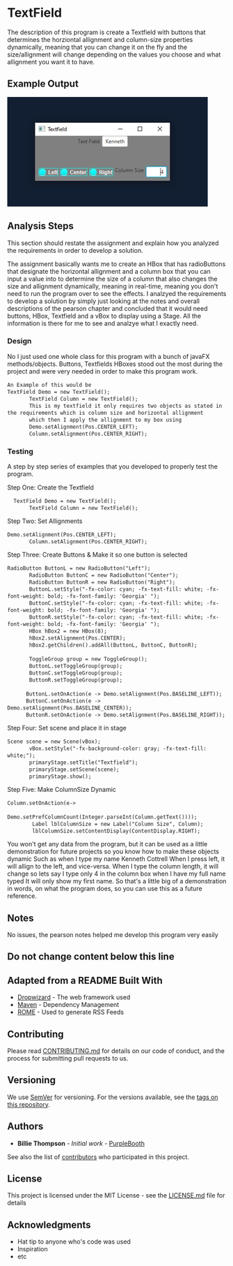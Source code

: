 # TextField

The description of this program is create a Textfield with buttons that determines the horziontal allignment and column-size properties
dynamically, meaning that you can change it on the fly and the size/allignment will change depending on the values you choose and what allignment you want it to have.

## Example Output

![Sample Output](README.jpg)

## Analysis Steps

This section should restate the assignment and explain how you analyzed the requirements in order 
to develop a solution.

The assignment basically wants me to create an HBox that has radioButtons that designate the horizontal allignment and a column box that you can input a value into
to determine the size of a column that also changes the size and allignment dynamically, meaning in real-time, meaning you don't need to run the program over to see the effects.
I analzyed the requirements to develop a solution by simply just looking at the notes and overall descriptions of the pearson chapter and concluded that it would need buttons, HBox, Textfield and a vBox to display using a Stage. All the information is there for me to see and analzye what I exactly need.

### Design

No I just used one whole class for this program with a bunch of javaFX methods/objects. Buttons, Textfields HBoxes stood
out the most during the project and were very needed in order to make this program work. 

```
An Example of this would be 
TextField Demo = new TextField();
       TextField Column = new TextField();
       This is my textfield it only requires two objects as stated in the requirements which is column size and horizontal allignment
       which then I apply the allignment to my box using 
       Demo.setAlignment(Pos.CENTER_LEFT);
       Column.setAlignment(Pos.CENTER_RIGHT);
```

### Testing

A step by step series of examples that you developed to properly test the program. 

Step One: Create the Textfield

```
  TextField Demo = new TextField();
       TextField Column = new TextField();
```

Step Two: Set Allignments

```
Demo.setAlignment(Pos.CENTER_LEFT);
       Column.setAlignment(Pos.CENTER_RIGHT);
```

Step Three: Create Buttons & Make it so one button is selected

```
RadioButton ButtonL = new RadioButton("Left");
       RadioButton ButtonC = new RadioButton("Center");
       RadioButton ButtonR = new RadioButton("Right");
       ButtonL.setStyle("-fx-color: cyan; -fx-text-fill: white; -fx-font-weight: bold; -fx-font-family: 'Georgia' ");
       ButtonC.setStyle("-fx-color: cyan; -fx-text-fill: white; -fx-font-weight: bold; -fx-font-family: 'Georgia' ");
       ButtonR.setStyle("-fx-color: cyan; -fx-text-fill: white; -fx-font-weight: bold; -fx-font-family: 'Georgia' ");
       HBox hBox2 = new HBox(8);
       hBox2.setAlignment(Pos.CENTER);
       hBox2.getChildren().addAll(ButtonL, ButtonC, ButtonR);
       
       ToggleGroup group = new ToggleGroup();
       ButtonL.setToggleGroup(group);
       ButtonC.setToggleGroup(group);
       ButtonR.setToggleGroup(group);
       
      ButtonL.setOnAction(e -> Demo.setAlignment(Pos.BASELINE_LEFT));
      ButtonC.setOnAction(e -> Demo.setAlignment(Pos.BASELINE_CENTER));
      ButtonR.setOnAction(e -> Demo.setAlignment(Pos.BASELINE_RIGHT)); 
```
Step Four: Set scene and place it in stage

```
Scene scene = new Scene(vBox);
       vBox.setStyle("-fx-background-color: gray; -fx-text-fill: white;");
       primaryStage.setTitle("Textfield");
       primaryStage.setScene(scene);
       primaryStage.show();
```

Step Five: Make ColumnSize Dynamic

```
Column.setOnAction(e->
                Demo.setPrefColumnCount(Integer.parseInt(Column.getText())));
        Label lblColumnSize = new Label("Column Size", Column);
        lblColumnSize.setContentDisplay(ContentDisplay.RIGHT);
```

You won't get any data from the program, but it can be used as a little demonstration for future projects
so you know how to make these objects dynamic
Such as when I type my name Kenneth Cottrell
When I press left, it will allign to the left, and vice-versa.
When I type the column length, it will change so lets say I type only 4 in the column box when I have my full name typed
It will only show my first name.
So that's a little big of a demonstration in words, on what the program does, so you can use this as a future reference.

## Notes

No issues, the pearson notes helped me develop this program very easily

## Do not change content below this line
## Adapted from a README Built With

* [Dropwizard](http://www.dropwizard.io/1.0.2/docs/) - The web framework used
* [Maven](https://maven.apache.org/) - Dependency Management
* [ROME](https://rometools.github.io/rome/) - Used to generate RSS Feeds

## Contributing

Please read [CONTRIBUTING.md](https://gist.github.com/PurpleBooth/b24679402957c63ec426) for details on our code of conduct, and the process for submitting pull requests to us.

## Versioning

We use [SemVer](http://semver.org/) for versioning. For the versions available, see the [tags on this repository](https://github.com/your/project/tags). 

## Authors

* **Billie Thompson** - *Initial work* - [PurpleBooth](https://github.com/PurpleBooth)

See also the list of [contributors](https://github.com/your/project/contributors) who participated in this project.

## License

This project is licensed under the MIT License - see the [LICENSE.md](LICENSE.md) file for details

## Acknowledgments

* Hat tip to anyone who's code was used
* Inspiration
* etc
